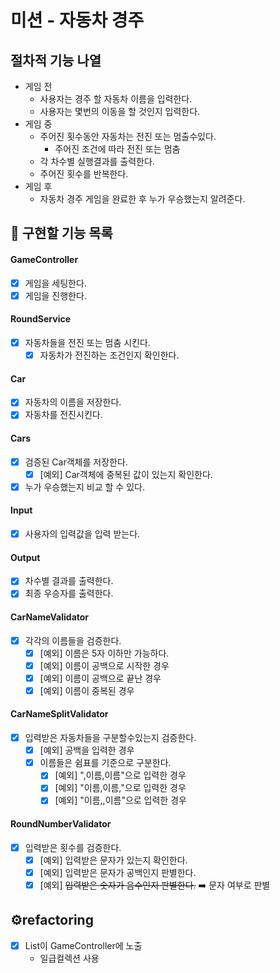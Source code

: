# 미션 - 자동차 경주

## 절차적 기능 나열

- 게임 전
    - 사용자는 경주 할 자동차 이름을 입력한다.
    - 사용자는 몇번의 이동을 할 것인지 입력한다.
- 게임 중
    - 주어진 횟수동안 자동차는 전진 또는 멈출수있다.
        - 주어진 조건에 따라 전진 또는 멈춤
    - 각 차수별 실행결과를 출력한다.
    - 주어진 횟수를 반복한다.
- 게임 후
    - 자동차 경주 게임을 완료한 후 누가 우승했는지 알려준다.

## 📝 구현할 기능 목록

#### GameController

- [X] 게임을 세팅한다.
- [X] 게임을 진행한다.

#### RoundService

- [X] 자동차들을 전진 또는 멈춤 시킨다.
    - [X] 자동차가 전진하는 조건인지 확인한다.

#### Car

- [X] 자동차의 이름을 저장한다.
- [X] 자동차를 전진시킨다.

#### Cars

- [X] 검증된 Car객체를 저장한다.
    - [X] [예외] Car객체에 중복된 값이 있는지 확인한다.
- [X] 누가 우승했는지 비교 할 수 있다.

#### Input

- [X] 사용자의 입력값을 입력 받는다.

#### Output

- [X] 차수별 결과를 출력한다.
- [X] 최종 우승자를 출력한다.

#### CarNameValidator

- [X] 각각의 이름들을 검증한다.
    - [X] [예외] 이름은 5자 이하만 가능하다.
    - [X] [예외] 이름이 공백으로 시작한 경우
    - [X] [예외] 이름이 공백으로 끝난 경우
    - [X] [예외] 이름이 중복된 경우

#### CarNameSplitValidator

- [X] 입력받은 자동차들을 구분할수있는지 검증한다.
    - [X] [예외] 공백을 입력한 경우
    - [X] 이름들은 쉼표를 기준으로 구분한다.
        - [X] [예외] ",이름,이름"으로 입력한 경우
        - [X] [예외] "이름,이름,"으로 입력한 경우
        - [X] [예외] "이름,,이름"으로 입력한 경우

#### RoundNumberValidator

- [X] 입력받은 횟수를 검증한다.
    - [X] [예외] 입력받은 문자가 있는지 확인한다.
    - [X] [예외] 입력받은 문자가 공백인지 판별한다.
    - [X] [예외] ~~입력받은 숫자가 음수인지 판별한다.~~ ➡️ 문자 여부로 판별

## ⚙️refactoring

- [X] List<Car>이 GameController에 노출
    - 일급컬렉션 사용

